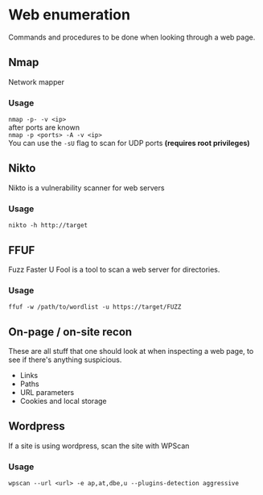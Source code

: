 # Web enumeration
Commands and procedures to be done when looking through a web page.


## Nmap
Network mapper

### Usage    
`nmap -p- -v <ip>`    
after ports are known    
`nmap -p <ports> -A -v <ip>`    
You can use the `-sU` flag to scan for UDP ports **(requires root privileges)**


## Nikto
Nikto is a vulnerability scanner for web servers    

### Usage  
`nikto -h http://target`


## FFUF
Fuzz Faster U Fool is a tool to scan a web server for directories.

### Usage    
`ffuf -w /path/to/wordlist -u https://target/FUZZ`


## On-page / on-site recon
These are all stuff that one should look at when inspecting a web page, to see if there's anything suspicious.
- Links
- Paths
- URL parameters
- Cookies and local storage


## Wordpress
If a site is using wordpress, scan the site with WPScan

### Usage    
`wpscan --url <url> -e ap,at,dbe,u --plugins-detection aggressive`